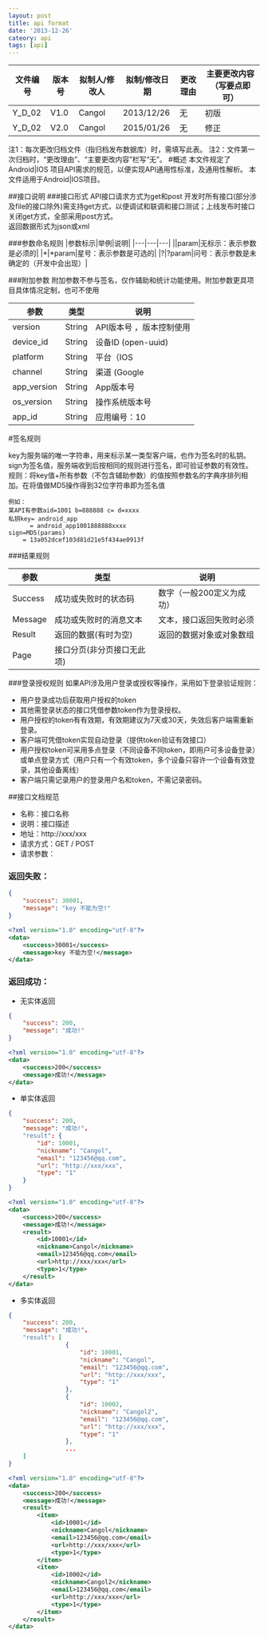 ```yaml
---
layout: post
title: api format
date: '2013-12-26'
cateory: api
tags: [api]
---
```



|文件编号|版本号|拟制人/修改人|拟制/修改日期|更改理由|主要更改内容（写要点即可）|
|---|---|---|---|---|---||Y_D_02|V1.0|Cangol|2013/12/26|无|初版||Y_D_02|V2.0|Cangol|2015/01/26|无|修正|注1：每次更改归档文件（指归档发布数据库）时，需填写此表。注2：文件第一次归档时，“更改理由”、“主要更改内容”栏写“无”。
#概述
本文件规定了Android|IOS 项目API需求的规范，以便实现API通用性标准，及通用性解析。本文件适用于Android|IOS项目。

##接口说明
###接口形式
API接口请求方式为get和post开发时所有接口(部分涉及file的接口除外)需支持get方式，以便调试和联调和接口测试；上线发布时接口关闭get方式，全部采用post方式。   
返回数据形式为json或xml

###参数命名规则
|参数标示|举例|说明||---|---|---|
||param|无标示：表示参数是必须的||*|*param|星号：表示参数是可选的||?|?param|问号：表示参数是未确定的（开发中会出现）|

###附加参数
附加参数不参与签名，仅作辅助和统计功能使用。附加参数更具项目具体情况定制，也可不使用

|参数|类型|说明|
|---|---|---|
|version|String|API版本号 ，版本控制使用||device_id|String|设备ID (open-uuid)||platform|String|平台（IOS|Android…）平台控制使用||channel|String|渠道 (Google|baidu|91|appstore…)渠道控制使用||app_version|String|App版本号||os_version|String|操作系统版本号||app_id|String|应用编号：10|

#签名规则

key为服务端的唯一字符串，用来标示某一类型客户端，也作为签名时的私钥。sign为签名值，服务端收到后按相同的规则进行签名，即可验证参数的有效性。规则：将key值+所有参数（不包含辅助参数）的值按照参数名的字典序排列相加。在将值做MD5操作得到32位字符串即为签名值
	例如：	某API有参数aid=1001 b=888888 c= d=xxxx	私钥key= android_app
		  = android_app1001888888xxxx	sign=MD5(params)
		= 13a052dcef103d81d21e5f434ae0913f###结果规则

|参数|类型|说明|
|---|---|---|
|Success|成功或失败时的状态码|数字（一般200定义为成功）||Message|成功或失败时的消息文本|文本，接口返回失败时必须||Result|返回的数据(有时为空)|返回的数据对象或对象数组||Page|接口分页(非分页接口无此项)||

###登录授权规则如果API涉及用户登录或授权等操作，采用如下登录验证规则： 
  * 用户登录成功后获取用户授权的token* 其他需登录状态的接口凭借参数token作为登录授权。* 用户授权的token有有效期，有效期建议为7天或30天，失效后客户端需重新登录。* 客户端可凭借token实现自动登录（提供token验证有效接口）* 用户授权token可采用多点登录（不同设备不同token，即用户可多设备登录）或单点登录方式（用户只有一个有效token，多个设备只容许一个设备有效登录，其他设备离线）* 客户端只需记录用户的登录用户名和token，不需记录密码。


##接口文档规范

* 名称：接口名称
* 说明：接口描述
* 地址：http://xxx/xxx
* 请求方式：GET / POST
* 请求参数：

### 返回失败：  

```json
{ 
	"success": 30001,
	"message": "key 不能为空!"
}
```
```xml
<?xml version="1.0" encoding="utf-8"?><data>	<success>30001</success>	<message>key 不能为空!</message></data>
```
### 返回成功：

* 无实体返回

```json
{ 
	"success": 200,
	"message": "成功!"
}
```

```xml
<?xml version="1.0" encoding="utf-8"?><data>	<success>200</success>
	<message>成功!</message></data>
```

* 单实体返回

```json
{ 
	"success": 200,
	"message": "成功!"，
	"result": {
        "id": 10001,
        "nickname": "Cangol",
        "email": "123456@qq.com",
        "url": "http://xxx/xxx",
        "type": "1"
    }
}
```
```xml
<?xml version="1.0" encoding="utf-8"?><data>	<success>200</success>
	<message>成功!</message>	<result>		<id>10001</id>
		<nickname>Cangol</nickname>		<email>123456@qq.com</email>
		<url>http://xxx/xxx</url>
		<type>1</type>	</result></data>
```
* 多实体返回

```json
{ 
	"success": 200,
	"message": "成功!"，
	"result": [
				{
			        "id": 10001,
			        "nickname": "Cangol",
			        "email": "123456@qq.com",
			        "url": "http://xxx/xxx",
			        "type": "1"
			    },
			    {
			        "id": 10002,
			        "nickname": "Cangol2",
			        "email": "123456@qq.com",
			        "url": "http://xxx/xxx",
			        "type": "1"
			    },
			    ...
    ]
}
```
```xml
<?xml version="1.0" encoding="utf-8"?><data>	<success>200</success>
	<message>成功!</message>	<result>
		<item>			<id>10001</id>
			<nickname>Cangol</nickname>			<email>123456@qq.com</email>
			<url>http://xxx/xxx</url>
			<type>1</type>
		</item>
		<item>			<id>10002</id>
			<nickname>Cangol2</nickname>			<email>123456@qq.com</email>
			<url>http://xxx/xxx</url>
			<type>1</type>
		</item>	</result></data>
```